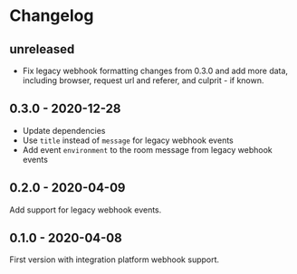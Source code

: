 # Changelog

## unreleased

* Fix legacy webhook formatting changes from 0.3.0 and add more data,
  including browser, request url and referer, and culprit - if known.

## 0.3.0 - 2020-12-28

* Update dependencies
* Use `title` instead of `message` for legacy webhook events
* Add event `environment` to the room message from legacy webhook events

## 0.2.0 - 2020-04-09

Add support for legacy webhook events.

## 0.1.0 - 2020-04-08

First version with integration platform webhook support.
